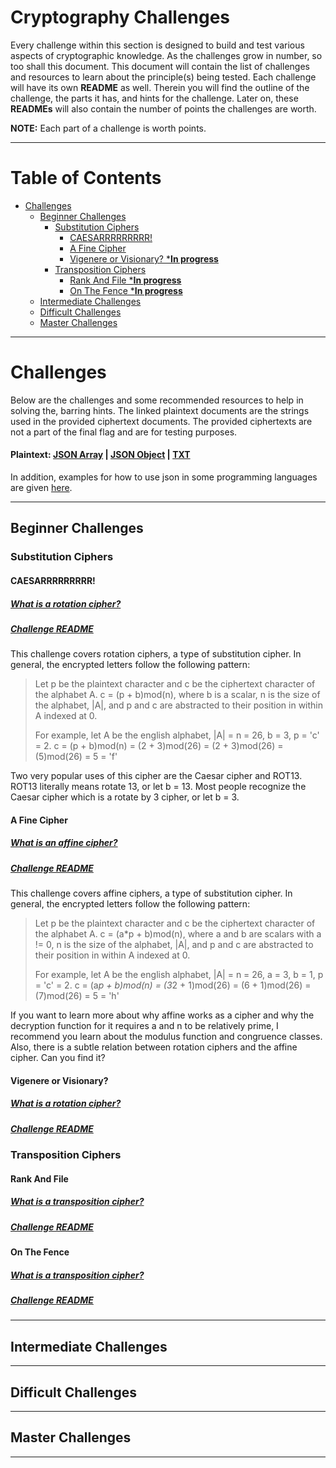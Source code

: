 # Cryptography Challenges
Every challenge within this section is designed to build and test various aspects of cryptographic knowledge. As the challenges grow in number, so too shall this document. This document will contain the list of challenges and resources to learn about the principle(s) being tested. Each challenge will have its own **README** as well. Therein you will find the outline of the challenge, the parts it has, and hints for the challenge. Later on, these **READMEs** will also contain the number of points the challenges are worth.

**NOTE:** Each part of a challenge is worth points.

---
# Table of Contents
- [Challenges](#challenges)
  - [Beginner Challenges](#beginner-challenges)
    - [Substitution Ciphers](#substitution-ciphers)
        - [CAESARRRRRRRRR!](#caesarrrrrrrrr)
        - [A Fine Cipher](#a-fine-cipher)
        - [Vigenere or Visionary? ***In progress**](#vigenere-or-visionary?)
    - [Transposition Ciphers](#transposition-ciphers)
        - [Rank And File ***In progress**](#rank-and-file)
        - [On The Fence ***In progress**](#on-the-fence)
  - [Intermediate Challenges](#intermediate-challenges)
  - [Difficult Challenges](#difficult-challenges)
  - [Master Challenges](#master-challenges)
---

# Challenges
Below are the challenges and some recommended resources to help in solving the, barring hints. The linked plaintext documents are the strings used in the provided ciphertext documents. The provided ciphertexts are not a part of the final flag and are for testing purposes.

#### Plaintext: [JSON Array](./plaintext/plaintext_array.json) | [JSON Object](./plaintext/plaintext_object.json) | [TXT](./plaintext/plaintext.txt)

In addition, examples for how to use json in some programming languages are given [here](./JSON_import_examples/).

---

## Beginner Challenges

### Substitution Ciphers

#### CAESARRRRRRRRR!
##### [What is a rotation cipher?](https://en.wikipedia.org/wiki/Caesar_cipher)
##### [Challenge README](./CAESARRRRRRRRRR!/)

This challenge covers rotation ciphers, a type of substitution cipher. In general, the encrypted letters follow the following pattern:
> Let p be the plaintext character and c be the ciphertext character of the alphabet A.
> c = (p + b)mod(n), where b is a scalar, n is the size of the alphabet, |A|, and p and c are abstracted to their position in within A indexed at 0.
>
> For example, let A be the english alphabet, |A| = n = 26, b = 3, p = 'c' = 2.
> c = (p + b)mod(n) = (2 + 3)mod(26) = (2 + 3)mod(26) = (5)mod(26) = 5 = 'f'

Two very popular uses of this cipher are the Caesar cipher and ROT13. ROT13 literally means rotate 13, or let b = 13. Most people recognize the Caesar cipher which is a rotate by 3 cipher, or let b = 3.

#### A Fine Cipher
##### [What is an affine cipher?](https://en.wikipedia.org/wiki/Affine_cipher)
##### [Challenge README](./A_fine_cipher/)

This challenge covers affine ciphers, a type of substitution cipher. In general, the encrypted letters follow the following pattern:
> Let p be the plaintext character and c be the ciphertext character of the alphabet A.
> c = (a*p + b)mod(n), where a and b are scalars with a != 0, n is the size of the alphabet, |A|, and p and c are abstracted to their position in within A indexed at 0.
>
> For example, let A be the english alphabet, |A| = n = 26, a = 3, b = 1, p = 'c' = 2.
> c = (a*p + b)mod(n) = (3*2 + 1)mod(26) = (6 + 1)mod(26) = (7)mod(26) = 5 = 'h'

If you want to learn more about why affine works as a cipher and why the decryption function for it requires a and n to be relatively prime, I recommend you learn about the modulus function and congruence classes. Also, there is a subtle relation between rotation ciphers and the affine cipher. Can you find it?

#### Vigenere or Visionary?
##### [What is a rotation cipher?](https://en.wikipedia.org/wiki/Vigen%C3%A8re_cipher)
##### [Challenge README](./Vigenere_or_Visionary?/)

### Transposition Ciphers

#### Rank And File
##### [What is a transposition cipher?](https://en.wikipedia.org/wiki/Transposition_cipher)
##### [Challenge README](./Rank_and_File/)

#### On The Fence
##### [What is a transposition cipher?](https://en.wikipedia.org/wiki/Transposition_cipher)
##### [Challenge README](./On_the_fence/)

---
## Intermediate Challenges

---
## Difficult Challenges

---
## Master Challenges
---
